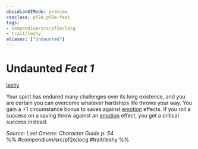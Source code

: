 ```yaml
---
obsidianUIMode: preview
cssclass: pf2e,pf2e-feat
tags:
- compendium/src/pf2e/locg
- trait/leshy
aliases: ["Undaunted"]
---
```

# Undaunted  *Feat 1*  
[leshy](../../rules/traits/leshy-b1.md)  


Your spirit has endured many challenges over its long existence, and you are certain you can overcome whatever hardships life throws your way. You gain a +1 circumstance bonus to saves against [emotion](../../rules/traits/emotion.md) effects. If you roll a success on a saving throw against an [emotion](../../rules/traits/emotion.md) effect, you get a critical success instead.

*Source: Lost Omens: Character Guide p. 54*  
%% #compendium/src/pf2e/locg #trait/leshy %%
